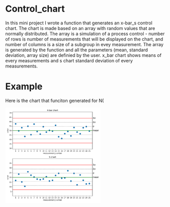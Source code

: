 # Control_chart

In this mini project I wrote a function that generates an x-bar_s control chart. The chart is made based on an array with random values that are normally distributed. The array is a simulation of a process control - number of rows is number of measurements that will be displayed on the chart, and number of columns is a size of a subgroup in evey measurement. The array is generated by the function and all the parameters (mean, standard deviation, array size) are definied by the user. x_bar chart shows means of every measurements and s chart standard deviation of every measurements.

# Example

Here is the chart that funciton generated for N(

<img src="control_chart.png" width="300" height="300">
